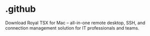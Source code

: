 # .github
Download Royal TSX for Mac – all-in-one remote desktop, SSH, and connection management solution for IT professionals and teams.  
